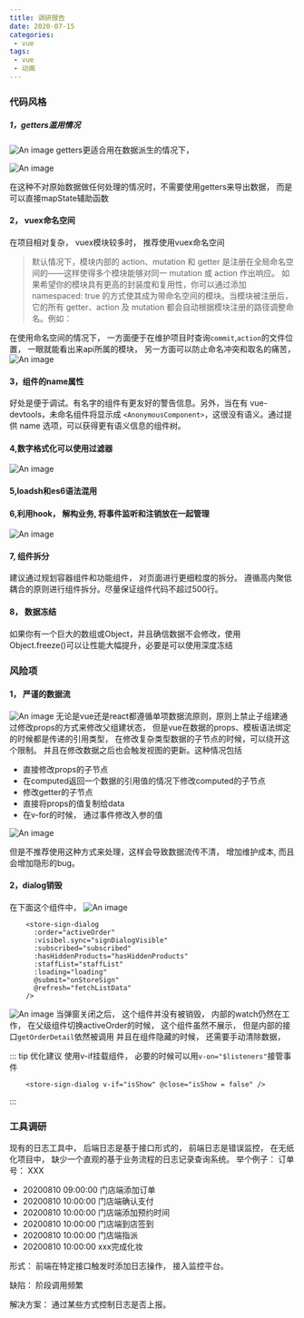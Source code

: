 ```yaml
---
title: 调研报告
date: 2020-07-15
categories:
 - vue
tags:
 - vue
 - 动画
---
```


### 代码风格
##### 1，getters滥用情况
![An image](./1.jpg)
getters更适合用在数据派生的情况下，

![An image](./2.jpg)

在这种不对原始数据做任何处理的情况时，不需要使用getters来导出数据， 而是可以直接mapState辅助函数

#### 2， vuex命名空间
在项目相对复杂， vuex模块较多时， 推荐使用vuex命名空间
> 默认情况下，模块内部的 action、mutation 和 getter 是注册在全局命名空间的——这样使得多个模块能够对同一 mutation 或 action 作出响应。
如果希望你的模块具有更高的封装度和复用性，你可以通过添加 namespaced: true 的方式使其成为带命名空间的模块。当模块被注册后，它的所有 getter、action 及 mutation 都会自动根据模块注册的路径调整命名。例如：

在使用命名空间的情况下， 一方面便于在维护项目时查询`commit`,`action`的文件位置， 一眼就能看出来api所属的模块，
另一方面可以防止命名冲突和取名的痛苦，
![An image](./3.jpg)

#### 3，组件的name属性
好处是便于调试。有名字的组件有更友好的警告信息。另外，当在有 vue-devtools，未命名组件将显示成 `<AnonymousComponent>`，这很没有语义。通过提供 name 选项，可以获得更有语义信息的组件树。

#### 4,数字格式化可以使用过滤器
![An image](./8.jpg)

#### 5,loadsh和es6语法混用

#### 6,利用hook， 解构业务, 将事件监听和注销放在一起管理
![An image](./9.jpg)

#### 7, 组件拆分
建议通过规划容器组件和功能组件， 对页面进行更细粒度的拆分。 
遵循高内聚低耦合的原则进行组件拆分。尽量保证组件代码不超过500行。

#### 8， 数据冻结
如果你有一个巨大的数组或Object，并且确信数据不会修改，使用Object.freeze()可以让性能大幅提升，必要是可以使用深度冻结

### 风险项
#### 1， 严谨的数据流
![An image](./4.jpg)
无论是vue还是react都遵循单项数据流原则，原则上禁止子组建通过修改props的方式来修改父组建状态，
但是vue在数据的props、模板语法绑定的时候都是传递的引用类型， 在修改复杂类型数据的子节点的时候，可以绕开这个限制。
并且在修改数据之后也会触发视图的更新。这种情况包括
- 直接修改props的子节点
- 在computed返回一个数据的引用值的情况下修改computed的子节点
- 修改getter的子节点
- 直接将props的值复制给data
- 在v-for的时候， 通过事件修改入参的值

![An image](./5.jpg)

但是不推荐使用这种方式来处理，这样会导致数据流传不清， 增加维护成本, 而且会增加隐形的bug。

#### 2，dialog销毁
在下面这个组件中，
![An image](./7.jpg)
```vue
    <store-sign-dialog
      :order="activeOrder"
      :visibel.sync="signDialogVisible"
      :subscribed="subscribed"
      :hasHiddenProducts="hasHiddenProducts"
      :staffList="staffList"
      :loading="loading"
      @submit="onStoreSign"
      @refresh="fetchListData"
    />
```

![An image](./6.jpg)
当弹窗关闭之后， 这个组件并没有被销毁， 内部的watch仍然在工作， 
在父级组件切换activeOrder的时候， 这个组件虽然不展示， 但是内部的接口`getOrderDetail`依然被调用
并且在组件隐藏的时候， 还需要手动清除数据， 


::: tip 优化建议
使用v-if挂载组件， 必要的时候可以用`v-on="$listeners"`接管事件
```vue
    <store-sign-dialog v-if="isShow" @close="isShow = false" />
```
:::

### 工具调研
现有的日志工具中， 后端日志是基于接口形式的， 前端日志是错误监控， 在无纸化项目中， 缺少一个直观的基于业务流程的日志记录查询系统。
举个例子：
 订单号： XXX
- 20200810 09:00:00  门店端添加订单
- 20200810 10:00:00  门店端确认支付
- 20200810 10:00:00  门店端添加预约时间
- 20200810 10:00:00  门店端到店签到
- 20200810 10:00:00  门店端指派
- 20200810 10:00:00  xxx完成化妆

形式： 前端在特定接口触发时添加日志操作， 接入监控平台。

缺陷： 阶段调用频繁

解决方案： 通过某些方式控制日志是否上报。
